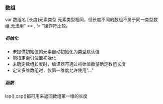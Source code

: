 ### 数组
var 数组名 [长度]元素类型
元素类型相同，但长度不同的数组不属于同一类型数组,无法用" == , != "操作符比较。

##### 初始化
- 未提供初始值的元素自动初始化为类型默认值
- 能指定索引位置初始化
- 未确定数组长度时，编译器可通过初始值数量确定数组长度
- 定义多维数组时，仅第一维度允许使用"..."

##### 函数
lap(),cap()都可用来返回数组第一维的长度